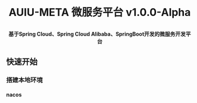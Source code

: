 <h1 align="center" style="margin: 30px 0 30px; font-weight: bold;">AUIU-META 微服务平台 v1.0.0-Alpha</h1>
<h4 align="center">基于Spring Cloud、Spring Cloud Alibaba、SpringBoot开发的微服务开发平台</h4>

## 快速开始

### 搭建本地环境

#### nacos

####  
